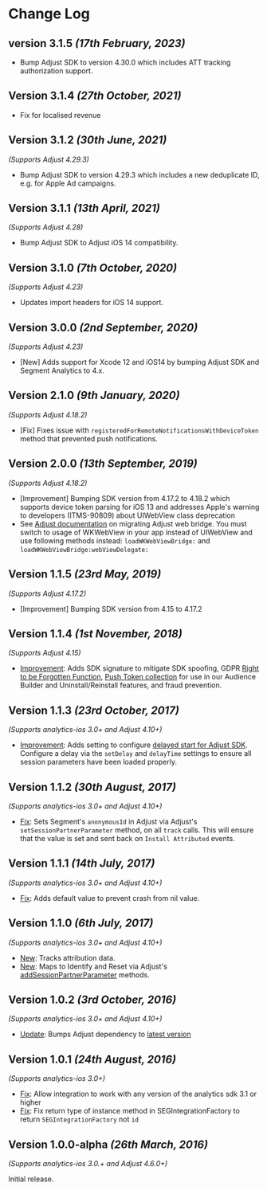 # Change Log

## version 3.1.5 _(17th February, 2023)_

- Bump Adjust SDK to version 4.30.0 which includes ATT tracking authorization support.

## Version 3.1.4 _(27th October, 2021)_

- Fix for localised revenue

## Version 3.1.2 _(30th June, 2021)_

_(Supports Adjust 4.29.3)_

- Bump Adjust SDK to version 4.29.3 which includes a new deduplicate ID, e.g. for Apple Ad campaigns.

## Version 3.1.1 _(13th April, 2021)_

_(Supports Adjust 4.28)_

- Bump Adjust SDK to Adjust iOS 14 compatibility.

## Version 3.1.0 _(7th October, 2020)_

_(Supports Adjust 4.23)_

- Updates import headers for iOS 14 support.

## Version 3.0.0 _(2nd September, 2020)_

_(Supports Adjust 4.23)_

- [New] Adds support for Xcode 12 and iOS14 by bumping Adjust SDK and Segment Analytics to 4.x.

## Version 2.1.0 _(9th January, 2020)_

_(Supports Adjust 4.18.2)_

- [Fix] Fixes issue with `registeredForRemoteNotificationsWithDeviceToken` method that prevented push notifications.

## Version 2.0.0 _(13th September, 2019)_

_(Supports Adjust 4.18.2)_

- [Improvement] Bumping SDK version from 4.17.2 to 4.18.2 which supports device token parsing for iOS 13 and addresses Apple's warning to developers (ITMS-90809) about UIWebView class deprecation
- See [Adjust documentation](https://github.com/adjust/ios_sdk/blob/master/doc/english/web_view_migration.md) on migrating Adjust web bridge. You must switch to usage of WKWebView in your app instead of UIWebView and use following methods instead: `loadWKWebViewBridge:` and `loadWKWebViewBridge:webViewDelegate:`

## Version 1.1.5 _(23rd May, 2019)_

_(Supports Adjust 4.17.2)_

- [Improvement] Bumping SDK version from 4.15 to 4.17.2

## Version 1.1.4 _(1st November, 2018)_

_(Supports Adjust 4.15)_

- [Improvement](https://github.com/segment-integrations/analytics-ios-integration-adjust/pull/17): Adds SDK signature to mitigate SDK spoofing, GDPR [Right to be Forgotten Function](https://github.com/adjust/android_sdk#gdpr-right-to-be-forgotten), [Push Token collection](https://github.com/adjust/android_sdk#push-token) for use in our Audience Builder and Uninstall/Reinstall features, and fraud prevention.

## Version 1.1.3 _(23rd October, 2017)_

_(Supports analytics-ios 3.0+ and Adjust 4.10+)_

- [Improvement](https://github.com/segment-integrations/analytics-ios-integration-adjust/pull/14): Adds setting to configure [delayed start for Adjust SDK](https://github.com/adjust/ios_sdk#delay-start). Configure a delay via the `setDelay` and `delayTime` settings to ensure all session parameters have been loaded properly.

## Version 1.1.2 _(30th August, 2017)_

_(Supports analytics-ios 3.0+ and Adjust 4.10+)_

- [Fix](https://github.com/segment-integrations/analytics-ios-integration-adjust/pull/10): Sets Segment's `anonymousId` in Adjust via Adjust's `setSessionPartnerParameter` method, on all `track` calls. This will ensure that the value is set and sent back on `Install Attributed` events.

## Version 1.1.1 _(14th July, 2017)_

_(Supports analytics-ios 3.0+ and Adjust 4.10+)_

- [Fix](https://github.com/segment-integrations/analytics-ios-integration-adjust/pull/6/files): Adds default value to prevent crash from nil value.

## Version 1.1.0 _(6th July, 2017)_

_(Supports analytics-ios 3.0+ and Adjust 4.10+)_

- [New](https://github.com/segment-integrations/analytics-ios-integration-adjust/pull/1/files): Tracks attribution data.
- [New](https://github.com/segment-integrations/analytics-ios-integration-adjust/pull/5/files): Maps to Identify and Reset via Adjust's [addSessionPartnerParameter](https://github.com/adjust/ios_sdk#session-partner-parameters) methods.

## Version 1.0.2 _(3rd October, 2016)_

_(Supports analytics-ios 3.0+ and Adjust 4.10+)_

- [Update](https://github.com/segment-integrations/analytics-ios-integration-adjust/pull/2/commits/19d6931b51334ce72c20bbad56fec7c6c3a7f6d9): Bumps Adjust dependency to [latest version](https://cocoapods.org/pods/Adjust)

## Version 1.0.1 _(24th August, 2016)_

_(Supports analytics-ios 3.0+)_

- [Fix](https://github.com/segment-integrations/analytics-ios-integration-adjust/commit/26f40802680e8effa30c06146304575aab07fddb): Allow integration to work with any version of the analytics sdk 3.1 or higher
- [Fix](https://github.com/segment-integrations/analytics-ios-integration-adjust/commit/56720f46a67acd0600a9fca149a7b2302be5b347): Fix return type of instance method in SEGIntegrationFactory to return `SEGIntegrationFactory` not `id`

## Version 1.0.0-alpha _(26th March, 2016)_

_(Supports analytics-ios 3.0.+ and Adjust 4.6.0+)_

Initial release.
